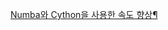 [Numba와 Cython을 사용한 속도 향상¶](https://datascienceschool.net/view-notebook/fcafda696b62498e9e882d8861050615/)



